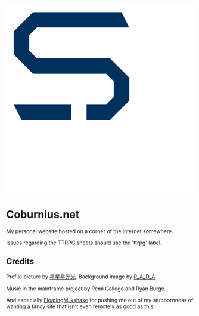 ![Coburnius Logo](https://github.com/CoburnFuse/Coburnius.net/blob/main/favicon.png?raw=true)

# Coburnius.net
My personal website hosted on a corner of the internet somewhere.

Issues regarding the TTRPG sheets should use the 'ttrpg' label.

## Credits
Profile picture by [星星星光光](https://www.pixiv.net/en/users/21465018).
Background image by [R_A_D_A](https://www.pixiv.net/en/users/16162616).

Music in the mainframe project by Remi Gallego and Ryan Burge.

And especially [FloatingMilkshake](https://github.com/FloatingMilkshake) for pushing me out of my stubbornness of wanting a fancy site that isn't even remotely as good as this.
